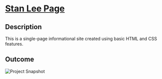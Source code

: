 # <a href="https://malibilmez.github.io/StanLeeSite/">Stan Lee Page</a>

## Description
This is a single-page informational site created using basic HTML and CSS features.

## Outcome

![Project Snapshot]()

